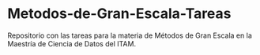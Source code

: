 # Metodos-de-Gran-Escala-Tareas

Repositorio con las tareas para la materia de Métodos de Gran Escala en la Maestría de Ciencia de Datos del ITAM.